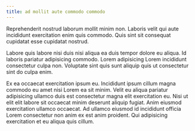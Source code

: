 ```yaml
---
title: ad mollit aute commodo commodo
---
```


Reprehenderit nostrud laborum mollit minim non. Laboris velit qui aute incididunt exercitation enim quis commodo. Quis sint sit consequat cupidatat esse cupidatat nostrud.

Labore quis labore nisi duis nisi aliqua ea duis tempor dolore eu aliqua. Id laboris pariatur adipisicing commodo. Lorem adipisicing Lorem incididunt consectetur culpa non. Voluptate sint quis sunt aliquip quis ut consectetur sint do culpa enim.

Ex ea occaecat exercitation ipsum eu. Incididunt ipsum cillum magna commodo eu amet nisi Lorem ea sit minim. Velit eu aliqua pariatur adipisicing ullamco duis est consectetur magna elit exercitation eu. Nisi ut elit elit labore sit occaecat minim deserunt aliquip fugiat. Anim eiusmod exercitation ullamco occaecat. Ad ullamco eiusmod id incididunt officia Lorem consectetur non anim ex est anim proident. Qui adipisicing exercitation et eu aliqua quis cillum.